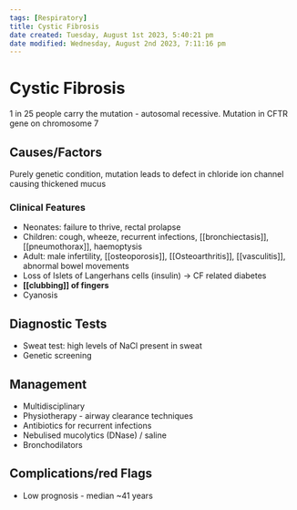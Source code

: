 ```yaml
---
tags: [Respiratory]
title: Cystic Fibrosis
date created: Tuesday, August 1st 2023, 5:40:21 pm
date modified: Wednesday, August 2nd 2023, 7:11:16 pm
---
```



# Cystic Fibrosis

1 in 25 people carry the mutation - autosomal recessive. Mutation in CFTR gene on chromosome 7

## Causes/Factors

Purely genetic condition, mutation leads to defect in chloride ion channel causing thickened mucus

### Clinical Features

- Neonates: failure to thrive, rectal prolapse
- Children: cough, wheeze, recurrent infections, [[bronchiectasis]], [[pneumothorax]], haemoptysis
- Adult: male infertility, [[osteoporosis]], [[Osteoarthritis]], [[vasculitis]], abnormal bowel movements
- Loss of Islets of Langerhans cells (insulin) -> CF related diabetes
- **[[clubbing]] of fingers**
- Cyanosis

## Diagnostic Tests

- Sweat test: high levels of NaCl present in sweat
- Genetic screening

## Management

- Multidisciplinary
- Physiotherapy - airway clearance techniques
- Antibiotics for recurrent infections
- Nebulised mucolytics (DNase) / saline
- Bronchodilators

## Complications/red Flags

- Low prognosis - median ~41 years
